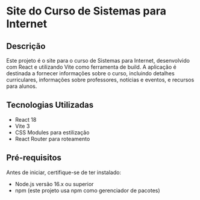 # Site do Curso de Sistemas para Internet

## Descrição
Este projeto é o site para o curso de Sistemas para Internet, desenvolvido com React e utilizando Vite como ferramenta de build. A aplicação é destinada a fornecer informações sobre o curso, incluindo detalhes curriculares, informações sobre professores, notícias e eventos, e recursos para alunos.

## Tecnologias Utilizadas
- React 18
- Vite 3
- CSS Modules para estilização
- React Router para roteamento

## Pré-requisitos
Antes de iniciar, certifique-se de ter instalado:
- Node.js versão 16.x ou superior
- npm (este projeto usa npm como gerenciador de pacotes)
